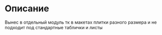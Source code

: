 #  Описание

Вынес в отдельный модуль тк в макетах плитки разного размера и не подходит под стандартные таблички и листы

